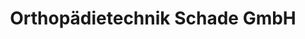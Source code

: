 ---
title: "Orthopädietechnik Schade GmbH"
url: /bochum/orthopaedietechnik-schade-gmbh/
shop: Sanitätshaus
---